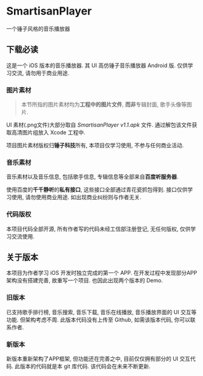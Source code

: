 # SmartisanPlayer

一个锤子风格的音乐播放器


## 下载必读

这是一个 iOS 版本的音乐播放器. 其 UI 高仿锤子音乐播放器 Android 版. 仅供学习交流, 请勿用于商业用途.

### 图片素材

> 本节所指的图片素材均为**工程中的图片文件**, **而非**专辑封面, 歌手头像等图片.

UI 素材(.png文件)大部分取自 *SmartisanPlayer v1.1.apk* 文件. 通过解包该文件获取高清图片组放入 Xcode 工程中.

项目图片素材版权归**锤子科技**所有, 本项目仅学习使用, 不参与任何商业活动.

### 音乐素材

音乐素材以及音乐信息, 包括歌手信息, 专辑信息等全部来自**百度听服务器**.

使用百度的**千千静听**的**私有接口**, 这些接口全部通过青花瓷抓包得到. 接口仅供学习使用, 请勿使用商业用途. 如出现商业纠纷则与作者无关.

### 代码版权

本项目代码全部开源, 所有作者写的代码未经工信部注册登记, 无任何版权, 仅供学习交流使用.

## 关于版本

本项目为作者学习 iOS 开发时独立完成的第一个 APP. 在开发过程中发现部分APP架构没有搭建完善, 故重写一个项目. 也因此出现两个版本的 Demo.

### 旧版本

已支持歌手排行榜, 音乐搜索, 音乐下载, 音乐在线播放, 音乐播放界面的 UI 交互等功能. 但架构考虑不周. 此版本代码没有上传至 Github, 如需该版本代码, 你可以联系作者.

### 新版本

新版本重新架构了APP框架, 但功能还在完善之中, 目前仅仅拥有部分的 UI 交互代码. 此版本的代码就是本 git 库代码. 该代码会在未来不断更新.
